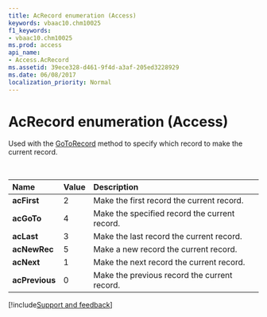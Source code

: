 ```yaml
---
title: AcRecord enumeration (Access)
keywords: vbaac10.chm10025
f1_keywords:
- vbaac10.chm10025
ms.prod: access
api_name:
- Access.AcRecord
ms.assetid: 39ece328-d461-9f4d-a3af-205ed3228929
ms.date: 06/08/2017
localization_priority: Normal
---
```



# AcRecord enumeration (Access)

Used with the [GoToRecord](Access.DoCmd.GoToRecord.md) method to specify which record to make the current record.

<br/>

|Name|Value|Description|
|:-----|:-----|:-----|
|**acFirst**|2|Make the first record the current record.|
|**acGoTo**|4|Make the specified record the current record.|
|**acLast**|3|Make the last record the current record.|
|**acNewRec**|5|Make a new record the current record.|
|**acNext**|1|Make the next record the current record.|
|**acPrevious**|0|Make the previous record the current record.|

[!include[Support and feedback](~/includes/feedback-boilerplate.md)]
